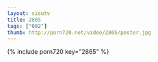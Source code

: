 ```yaml
--- 
layout: sieutv
title: 2865
tags: ["002"]
thumb: http://porn720.net/video/2865/poster.jpg
---
```

{% include porn720 key="2865" %} 
